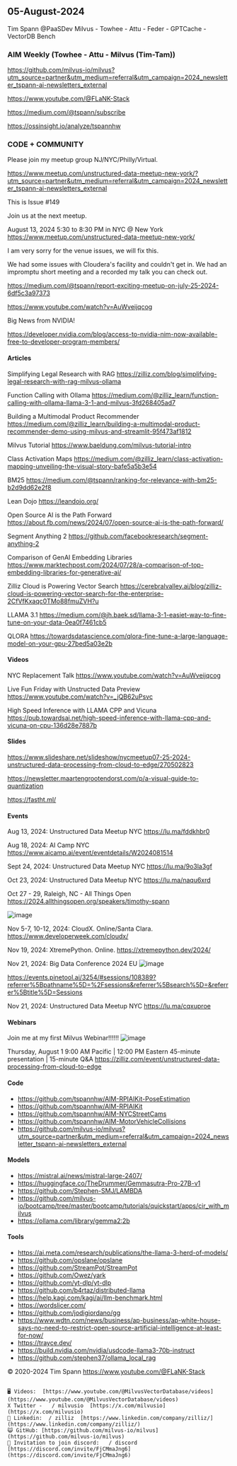 ## 05-August-2024
Tim Spann @PaaSDev
Milvus - Towhee - Attu - Feder - GPTCache - VectorDB Bench

### AIM Weekly (Towhee - Attu - Milvus (Tim-Tam))

https://github.com/milvus-io/milvus?utm_source=partner&utm_medium=referral&utm_campaign=2024_newsletter_tspann-ai-newsletters_external

https://www.youtube.com/@FLaNK-Stack

https://medium.com/@tspann/subscribe

https://ossinsight.io/analyze/tspannhw


### CODE + COMMUNITY

Please join my meetup group NJ/NYC/Philly/Virtual. 

https://www.meetup.com/unstructured-data-meetup-new-york/?utm_source=partner&utm_medium=referral&utm_campaign=2024_newsletter_tspann-ai-newsletters_external

This is Issue #149

Join us at the next meetup.

August 13, 2024 5:30 to 8:30 PM in NYC @ 
New York
https://www.meetup.com/unstructured-data-meetup-new-york/


I am very sorry for the venue issues, we will fix this.

We had some issues with Cloudera's facility and couldn't get in.   We had an impromptu short meeting and a recorded my talk you can check out.

https://medium.com/@tspann/report-exciting-meetup-on-july-25-2024-6df5c3a97373

https://www.youtube.com/watch?v=AuWveijqcog


Big News from NVIDIA!

https://developer.nvidia.com/blog/access-to-nvidia-nim-now-available-free-to-developer-program-members/


#### Articles

Simplifying Legal Research with RAG
https://zilliz.com/blog/simplifying-legal-research-with-rag-milvus-ollama

Function Calling with Ollama
https://medium.com/@zilliz_learn/function-calling-with-ollama-llama-3-1-and-milvus-3fd268405ad7

Building a Multimodal Product Recommender
https://medium.com/@zilliz_learn/building-a-multimodal-product-recommender-demo-using-milvus-and-streamlit-95f473af1812

Milvus Tutorial
https://www.baeldung.com/milvus-tutorial-intro

Class Activation Maps
https://medium.com/@zilliz_learn/class-activation-mapping-unveiling-the-visual-story-bafe5a5b3e54

BM25
https://medium.com/@tspann/ranking-for-relevance-with-bm25-b2d9dd62e2f8

Lean Dojo
https://leandojo.org/

Open Source AI is the Path Forward
https://about.fb.com/news/2024/07/open-source-ai-is-the-path-forward/

Segment Anything 2
https://github.com/facebookresearch/segment-anything-2

Comparison of GenAI Embedding Libraries
https://www.marktechpost.com/2024/07/28/a-comparison-of-top-embedding-libraries-for-generative-ai/

Zilliz Cloud is Powering Vector Search
https://cerebralvalley.ai/blog/zilliz-cloud-is-powering-vector-search-for-the-enterprise-2CfVfKxaqc0TMo88fmuZVH?u

LLAMA 3.1
https://medium.com/@jh.baek.sd/llama-3-1-easiet-way-to-fine-tune-on-your-data-0ea0f7461cb5

QLORA
https://towardsdatascience.com/qlora-fine-tune-a-large-language-model-on-your-gpu-27bed5a03e2b


#### Videos

NYC Replacement Talk
https://www.youtube.com/watch?v=AuWveijqcog

Live Fun Friday with Unstructed Data Preview
https://www.youtube.com/watch?v=_jQB62uPsvc

High Speed Inference with LLAMA CPP and Vicuna
https://pub.towardsai.net/high-speed-inference-with-llama-cpp-and-vicuna-on-cpu-136d28e7887b



#### Slides

https://www.slideshare.net/slideshow/nycmeetup07-25-2024-unstructured-data-processing-from-cloud-to-edge/270502823

https://newsletter.maartengrootendorst.com/p/a-visual-guide-to-quantization

https://fastht.ml/


#### Events

Aug 13, 2024:   Unstructured Data Meetup NYC
https://lu.ma/fddkhbr0

Aug 18, 2024:   AI Camp NYC
https://www.aicamp.ai/event/eventdetails/W2024081514

Sept 24, 2024:  Unstructured Data Meetup NYC
https://lu.ma/9o3la3gf

Oct 23, 2024:   Unstructured Data Meetup NYC
https://lu.ma/naqu6xrd

Oct 27 - 29, Raleigh, NC - All Things Open
https://2024.allthingsopen.org/speakers/timothy-spann

![image](https://github.com/tspannhw/FLiPStackWeekly/assets/18673814/2aae6f12-713b-473a-8d6c-38ec969aa811)

Nov 5-7, 10-12, 2024:  CloudX.  Online/Santa Clara. https://www.developerweek.com/cloudx/

Nov 19, 2024: XtremePython. Online.
https://xtremepython.dev/2024/

Nov 21, 2024: Big Data Conference 2024 EU
![image](https://github.com/user-attachments/assets/e81fb929-0f82-418f-bd14-58288cb03b9a)

https://events.pinetool.ai/3254/#sessions/108389?referrer%5Bpathname%5D=%2Fsessions&referrer%5Bsearch%5D=&referrer%5Btitle%5D=Sessions

Nov 21, 2024:    Unstructured Data Meetup NYC
https://lu.ma/cqxuproe


#### Webinars


Join me at my first Milvus Webinar!!!!!!
![image](https://github.com/tspannhw/FLiPStackWeekly/assets/18673814/7eee8aca-8810-41b6-aeef-2974fccf9f0c)

Thursday, August 1
9:00 AM Pacific | 12:00 PM Eastern
45-minute presentation | 15-minute Q&A
https://zilliz.com/event/unstructured-data-processing-from-cloud-to-edge



#### Code

* https://github.com/tspannhw/AIM-RPIAIKit-PoseEstimation
* https://github.com/tspannhw/AIM-RPIAIKit
* https://github.com/tspannhw/AIM-NYCStreetCams
* https://github.com/tspannhw/AIM-MotorVehicleCollisions
* https://github.com/milvus-io/milvus?utm_source=partner&utm_medium=referral&utm_campaign=2024_newsletter_tspann-ai-newsletters_external



#### Models

* https://mistral.ai/news/mistral-large-2407/
* https://huggingface.co/TheDrummer/Gemmasutra-Pro-27B-v1
* https://github.com/Stephen-SMJ/LAMBDA
* https://github.com/milvus-io/bootcamp/tree/master/bootcamp/tutorials/quickstart/apps/cir_with_milvus
* https://ollama.com/library/gemma2:2b


  
#### Tools

* https://ai.meta.com/research/publications/the-llama-3-herd-of-models/
* https://github.com/opslane/opslane
* https://github.com/StreamPot/StreamPot
* https://github.com/Owez/yark
* https://github.com/yt-dlp/yt-dlp
* https://github.com/b4rtaz/distributed-llama
* https://help.kagi.com/kagi/ai/llm-benchmark.html
* https://wordslicer.com/
* https://github.com/jodigiordano/gg
* https://www.wdtn.com/news/business/ap-business/ap-white-house-says-no-need-to-restrict-open-source-artificial-intelligence-at-least-for-now/
* https://trayce.dev/
* https://build.nvidia.com/nvidia/usdcode-llama3-70b-instruct
* https://github.com/stephen37/ollama_local_rag


  

&copy; 2020-2024 Tim Spann  https://www.youtube.com/@FLaNK-Stack


~~~~~~~~~~~~~~~ CONNECT ~~~~~~~~~~~~~~~

🖥️ Videos:  [https://www.youtube.com/@MilvusVectorDatabase/videos](https://www.youtube.com/@MilvusVectorDatabase/videos)
X Twitter -   / milvusio  [https://x.com/milvusio](https://x.com/milvusio)
🔗 Linkedin:  / zilliz  [https://www.linkedin.com/company/zilliz/](https://www.linkedin.com/company/zilliz/)
😺 GitHub: [https://github.com/milvus-io/milvus](https://github.com/milvus-io/milvus)
🦾 Invitation to join discord:   / discord  [https://discord.com/invite/FjCMmaJng6](https://discord.com/invite/FjCMmaJng6)
